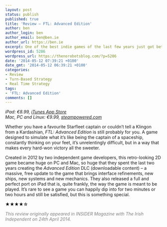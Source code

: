 ```yaml
---
layout: post
status: publish
published: true
title: 'Review – FTL: Advanced Edition'
author: ben
author_login: ben
author_email: ben@ben.ie
author_url: https://ben.ie
excerpt: One of the best indie games of the last few years just got better, and portable!
wordpress_id: 5286
wordpress_url: https://thenorobotsblog.com/?p=5286
date: '2014-05-12 07:39:21 +0100'
date_gmt: '2014-05-12 06:39:21 +0100'
categories:
- Review
- Turn-Based Strategy
- Real Time Strategy
tags:
- 'FTL: Advanced Edition'
comments: []
---
```

<address>iPad: €8.99, <a href="https://itunes.apple.com/ie/app/ftl-faster-than-light/id833951143?mt=8" target="_blank">iTunes App Store</a></address>
<address>Mac, PC and Linux: €9.99, <a href="https://store.steampowered.com/app/212680/" target="_blank">steampowered.com</a></address>
<p>Whether you have a favourite Starfleet captain or couldn’t tell a Klingon from a Kardashian, <em>FTL: Advanced Edition</em> is still probably for you. A game designed to simulate what it’s like being the captain of a spaceship, constantly thinking on your feet, it’s unrelentingly difficult, but in a way that makes every hard-won victory all the sweeter.</p>
<p>Created in 2012 by two independent game developers, this retro-looking 2D game became huge on PC and Mac, so huge that they spent the last two years creating the <em>Advanced Edition </em>DLC (downloadable content) – a massive, free update to the game that brings interface refinements, new ships, new systems and new mechanics. They also released a full and perfect port on iPad that is, quite frankly, the way the game is meant to be played. It’s rare to see a game you can happily dip into for two minutes or two hours and still be satisfied, but this is something special.</p>
<p style="color: #414244;"><span style="color: #000000;">★★★★</span><span style="color: #000000;">☆</span></p>
<p style="color: #414244;"><span style="color: #808080;"><em>This review originally appeared in INSIDER Magazine with The Irish Independent on 24th April 2014.</em></span></p>
